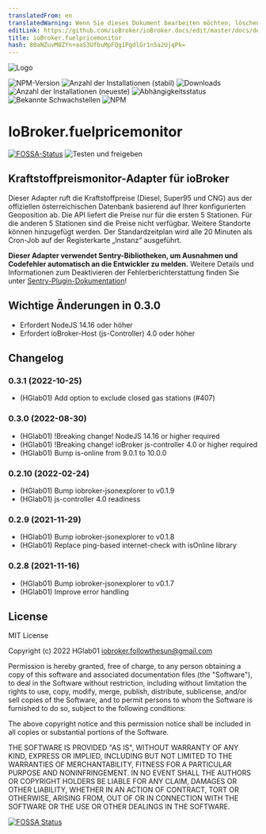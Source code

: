 ```yaml
---
translatedFrom: en
translatedWarning: Wenn Sie dieses Dokument bearbeiten möchten, löschen Sie bitte das Feld "translationsFrom". Andernfalls wird dieses Dokument automatisch erneut übersetzt
editLink: https://github.com/ioBroker/ioBroker.docs/edit/master/docs/de/adapterref/iobroker.fuelpricemonitor/README.md
title: ioBroker.fuelpricemonitor
hash: 80aNZuvM8ZYn+aaS3UfbuMpFQg1PgdlGr1n5a2UjqPk=
---
```

![Logo](../../../en/adapterref/iobroker.fuelpricemonitor/admin/fuelpricemonitor.png)

![NPM-Version](http://img.shields.io/npm/v/iobroker.fuelpricemonitor.svg)
![Anzahl der Installationen (stabil)](http://iobroker.live/badges/fuelpricemonitor-stable.svg)
![Downloads](https://img.shields.io/npm/dm/iobroker.fuelpricemonitor.svg)
![Anzahl der Installationen (neueste)](http://iobroker.live/badges/fuelpricemonitor-installed.svg)
![Abhängigkeitsstatus](https://img.shields.io/librariesio/release/npm/iobroker.fuelpricemonitor)
![Bekannte Schwachstellen](https://snyk.io/test/github/HGlab01/ioBroker.fuelpricemonitor/badge.svg)
![NPM](https://nodei.co/npm/iobroker.fuelpricemonitor.png?downloads=true)

# IoBroker.fuelpricemonitor
[![FOSSA-Status](https://app.fossa.com/api/projects/git%2Bgithub.com%2FHGlab01%2FioBroker.fuelpricemonitor.svg?type=shield)](https://app.fossa.com/projects/git%2Bgithub.com%2FHGlab01%2FioBroker.fuelpricemonitor?ref=badge_shield) ![Testen und freigeben](https://github.com/HGlab01/ioBroker.fuelpricemonitor/workflows/Test%20and%20Release/badge.svg)

## Kraftstoffpreismonitor-Adapter für ioBroker
Dieser Adapter ruft die Kraftstoffpreise (Diesel, Super95 und CNG) aus der offiziellen österreichischen Datenbank basierend auf Ihrer konfigurierten Geoposition ab. Die API liefert die Preise nur für die ersten 5 Stationen. Für die anderen 5 Stationen sind die Preise nicht verfügbar. Weitere Standorte können hinzugefügt werden.
Der Standardzeitplan wird alle 20 Minuten als Cron-Job auf der Registerkarte „Instanz“ ausgeführt.

**Dieser Adapter verwendet Sentry-Bibliotheken, um Ausnahmen und Codefehler automatisch an die Entwickler zu melden.** Weitere Details und Informationen zum Deaktivieren der Fehlerberichterstattung finden Sie unter [Sentry-Plugin-Dokumentation](https://github.com/ioBroker/plugin-sentry#plugin-sentry)!

## Wichtige Änderungen in 0.3.0
* Erfordert NodeJS 14.16 oder höher
* Erfordert ioBroker-Host (js-Controller) 4.0 oder höher

## Changelog
<!--
    Placeholder for the next version (at the beginning of the line):
    ### __WORK IN PROGRESS__
-->
### 0.3.1 (2022-10-25)
* (HGlab01) Add option to exclude closed gas stations (#407)

### 0.3.0 (2022-08-30)
* (HGlab01) !Breaking change! NodeJS 14.16 or higher required
* (HGlab01) !Breaking change! ioBroker js-controller 4.0 or higher required
* (HGlab01) Bump is-online from 9.0.1 to 10.0.0

### 0.2.10 (2022-02-24)
* (HGlab01) Bump iobroker-jsonexplorer to v0.1.9
* (HGlab01) js-controller 4.0 readiness

### 0.2.9 (2021-11-29)
* (HGlab01) Bump iobroker-jsonexplorer to v0.1.8
* (HGlab01) Replace ping-based internet-check with isOnline library

### 0.2.8 (2021-11-16)
* (HGlab01) Bump iobroker-jsonexplorer to v0.1.7
* (HGlab01) Improve error handling

## License
MIT License

Copyright (c) 2022 HGlab01 <iobroker.followthesun@gmail.com>

Permission is hereby granted, free of charge, to any person obtaining a copy
of this software and associated documentation files (the "Software"), to deal
in the Software without restriction, including without limitation the rights
to use, copy, modify, merge, publish, distribute, sublicense, and/or sell
copies of the Software, and to permit persons to whom the Software is
furnished to do so, subject to the following conditions:

The above copyright notice and this permission notice shall be included in all
copies or substantial portions of the Software.

THE SOFTWARE IS PROVIDED "AS IS", WITHOUT WARRANTY OF ANY KIND, EXPRESS OR
IMPLIED, INCLUDING BUT NOT LIMITED TO THE WARRANTIES OF MERCHANTABILITY,
FITNESS FOR A PARTICULAR PURPOSE AND NONINFRINGEMENT. IN NO EVENT SHALL THE
AUTHORS OR COPYRIGHT HOLDERS BE LIABLE FOR ANY CLAIM, DAMAGES OR OTHER
LIABILITY, WHETHER IN AN ACTION OF CONTRACT, TORT OR OTHERWISE, ARISING FROM,
OUT OF OR IN CONNECTION WITH THE SOFTWARE OR THE USE OR OTHER DEALINGS IN THE
SOFTWARE.


[![FOSSA Status](https://app.fossa.com/api/projects/git%2Bgithub.com%2FHGlab01%2FioBroker.fuelpricemonitor.svg?type=large)](https://app.fossa.com/projects/git%2Bgithub.com%2FHGlab01%2FioBroker.fuelpricemonitor?ref=badge_large)